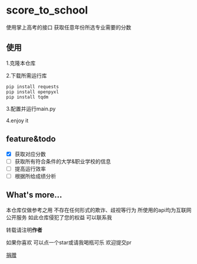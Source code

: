 # score_to_school

使用掌上高考的接口 获取任意年份所选专业需要的分数

## 使用

1.克隆本仓库

2.下载所需运行库

```
pip install requests
pip install openpyxl
pip install tqdm
```

3.配置并运行main.py

4.enjoy it

## feature&todo

- [X] 获取对应分数
- [ ] 获取所有符合条件的大学&职业学校的信息
- [ ] 提高运行效率
- [ ] 根据所给成绩分析

What's more…
-------------

本仓库仅做参考之用 不存在任何形式的欺诈、歧视等行为 所使用的api均为互联网公开服务 如此仓库侵犯了您的权益 可以联系我

转载请注明**作者**

如果你喜欢 可以点一个star或请我喝瓶可乐 欢迎提交pr

[捐赠](https://v我50.啊这.site)
